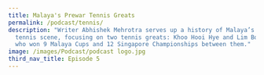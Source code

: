 ```yaml
---
title: Malaya's Prewar Tennis Greats
permalink: /podcast/tennis/
description: "Writer Abhishek Mehrotra serves up a history of Malaya’s prewar
  tennis scene, focusing on two tennis greats: Khoo Hooi Hye and Lim Bong Soo,
  who won 9 Malaya Cups and 12 Singapore Championships between them."
image: /images/Podcast/podcast logo.jpg
third_nav_title: Episode 5
---
```


